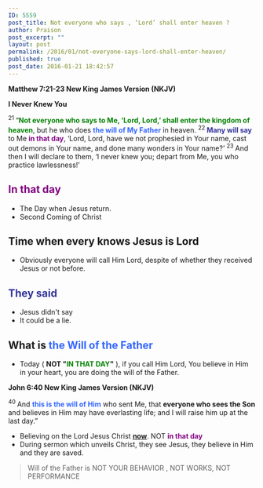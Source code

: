 ```yaml
---
ID: 5559
post_title: Not everyone who says , ‘Lord’ shall enter heaven ?
author: Praison
post_excerpt: ""
layout: post
permalink: /2016/01/not-everyone-says-lord-shall-enter-heaven/
published: true
post_date: 2016-01-21 18:42:57
---
```

<strong><span class="passage-display-bcv">Matthew 7:21-23
</span><span class="passage-display-version">New King James Version (NKJV)</span></strong>

<strong><span id="en-NKJV-23338" class="text Matt-7-21">I Never Knew You</span></strong>

<span class="text Matt-7-21"><sup class="versenum">21 </sup><span class="woj">“<strong><span style="color: #008000;">Not everyone who says to Me, ‘Lord, Lord,’ shall enter the kingdom of heaven</span></strong>, but he who does <span style="color: #3366ff;"><strong>the will of My Father</strong></span> in heaven.</span> </span><span id="en-NKJV-23339" class="text Matt-7-22"><sup class="versenum">22 </sup><span class="woj"><span style="color: #333399;"><strong>Many will say</strong></span> to Me <span style="color: #800080;"><strong>in that day</strong></span>, ‘Lord, Lord, have we not prophesied in Your name, cast out demons in Your name, and done many wonders in Your name?’</span> </span><span id="en-NKJV-23340" class="text Matt-7-23"><sup class="versenum">23 </sup><span class="woj">And then I will declare to them, ‘I never knew you; depart from Me, you who practice lawlessness!’</span></span>
<h2><span style="color: #800080;"><strong>In that day</strong></span></h2>
<ul>
	<li>The Day when Jesus return.</li>
	<li>Second Coming of Christ</li>
</ul>
<h2><strong>Time when every knows Jesus is Lord</strong></h2>
<ul>
	<li>Obviously everyone will call Him Lord, despite of whether they received Jesus or not before.</li>
</ul>
<h2><strong><span style="color: #333399;">They said</span> </strong></h2>
<ul>
	<li>Jesus didn't say</li>
	<li>It could be a lie.</li>
</ul>
<h2><strong>What is <span style="color: #3366ff;">the Will of the Father</span></strong></h2>
<ul>
	<li>Today ( <strong>NOT "<span style="color: #008000;">IN THAT DAY</span>"</strong> ), if you call Him Lord, You believe in Him in your heart, you are doing the will of the Father.</li>
</ul>
<strong><span class="passage-display-bcv">John 6:40
</span><span class="passage-display-version">New King James Version (NKJV)</span></strong>

<span id="en-NKJV-26298" class="text John-6-40"><sup class="versenum">40 </sup><span class="woj">And <span style="color: #3366ff;"><strong>this is the will of Him</strong></span> who sent Me, that <strong>everyone who sees the Son</strong> and believes in Him may have everlasting life; and I will raise him up at the last day.”</span></span>
<ul>
	<li>Believing on the Lord Jesus Christ <span style="text-decoration: underline;"><strong>now</strong></span>. NOT <span style="color: #800080;"><strong>in that day</strong></span></li>
	<li>During sermon which unveils Christ, they see Jesus, they believe in Him and they are saved.</li>
</ul>
<blockquote>Will of the Father is NOT YOUR BEHAVIOR , NOT WORKS, NOT PERFORMANCE</blockquote>